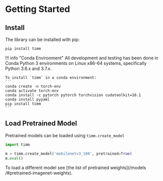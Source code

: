 # Getting Started


## Install

The library can be installed with pip:

```
pip install timm
```

!!! info "Conda Environment"
    All development and testing has been done in Conda Python 3 environments
     on Linux x86-64 systems, specifically Python 3.6.x and 3.7.x. 

    To install `timm` in a conda environment:
    ```
    conda create -n torch-env
    conda activate torch-env
    conda install -c pytorch pytorch torchvision cudatoolkit=10.1
    conda install pyyaml
    pip install timm
    ```


## Load Pretrained Model

Pretrained models can be loaded using `timm.create_model`

```python
import timm

m = timm.create_model('mobilenetv3_100', pretrained=True)
m.eval()
```

To load a different model see [the list of pretrained weights](/models
/#pretrained-imagenet-weights).
